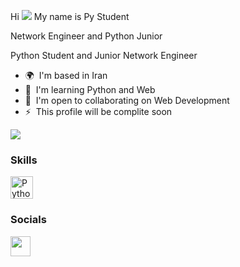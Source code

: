 Hi ![](https://user-images.githubusercontent.com/18350557/176309783-0785949b-9127-417c-8b55-ab5a4333674e.gif) My name is Py Student


Network Engineer and Python Junior


Python Student and Junior Network Engineer

*   🌍  I'm based in Iran
*   🧠  I'm learning Python and Web
*   🤝  I'm open to collaborating on Web Development
*   ⚡  This profile will be complite soon
  
<a href="https://www.github.com/PyStud3nt" target="_blank" rel="noreferrer"><img
  src="https://img.shields.io/github/followers/PyStud3nt?logo=github&style=for-the-badge&color=3382ed&labelColor=171717"/></a>
### Skills 
<p align="left">
<a href="https://www.python.org/" target="_blank" rel="noreferrer"><img src="https://raw.githubusercontent.com/danielcranney/readme-generator/main/public/icons/skills/python-colored.svg" width="36" height="36" alt="Python" /></a>
                    </p>
                    
### Socials                  
                  
<p align="left">
  <a href="https://www.github.com/PyStud3nt" target="_blank" rel="noreferrer">
  <picture>
  <source media="(prefers-color-scheme: dark)" srcset="https://raw.githubusercontent.com/danielcranney/readme-generator/main/public/icons/socials/github-dark.svg" />
  <source media="(prefers-color-scheme: light)" srcset="https://raw.githubusercontent.com/danielcranney/readme-generator/main/public/icons/socials/github.svg" />
  <img src="https://raw.githubusercontent.com/danielcranney/readme-generator/main/public/icons/socials/github.svg" width="32" height="32" />
  </picture>
</a></p>
